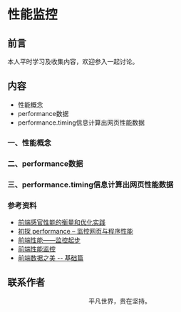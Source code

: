 # 性能监控

## 前言

本人平时学习及收集内容，欢迎参入一起讨论。

## 内容

- 性能概念
- performance数据
- performance.timing信息计算出网页性能数据

### 一、性能概念

### 二、performance数据

### 三、performance.timing信息计算出网页性能数据

### 参考资料

- [前端感官性能的衡量和优化实践](https://tech.meituan.com/Optimization_of_front_end_sensory_properties.html)
- [初探 performance – 监控网页与程序性能](http://www.alloyteam.com/2015/09/explore-performance/)
- [前端性能——监控起步](https://www.cnblogs.com/chuaWeb/p/PerformanceMonitoring.html)
- [前端性能监控](https://juejin.im/entry/58ba9cb5128fe100643da2cc)
- [前端数据之美 -- 基础篇](http://fex.baidu.com/blog/2014/05/front_end-data/)

## 联系作者

<div align="center">
    <p>
        平凡世界，贵在坚持。
    </p>
    <img :src="$withBase('/about/contact.png')" />
</div>